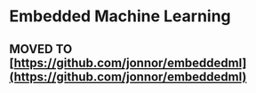 # Embedded Machine Learning

## MOVED TO [https://github.com/jonnor/embeddedml](https://github.com/jonnor/embeddedml)
